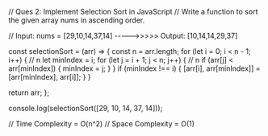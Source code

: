 // Ques 2: Implement Selection Sort in JavaScript
// Write a function to sort the given array nums in ascending order.

// Input: nums = [29,10,14,37,14]  ----->>>>>  Output: [10,14,14,29,37]

const selectionSort = (arr) => {
  const n = arr.length;
  for (let i = 0; i < n - 1; i++) {
    // n
    let minIndex = i;
    for (let j = i + 1; j < n; j++) {
      // n
      if (arr[j] < arr[minIndex]) {
        minIndex = j;
      }
    }
    if (minIndex !== i) {
      [arr[i], arr[minIndex]] = [arr[minIndex], arr[i]];
    }
  }

  return arr;
};

console.log(selectionSort([29, 10, 14, 37, 14]));

// Time Complexity = O(n^2)
// Space Complexity = O(1)
